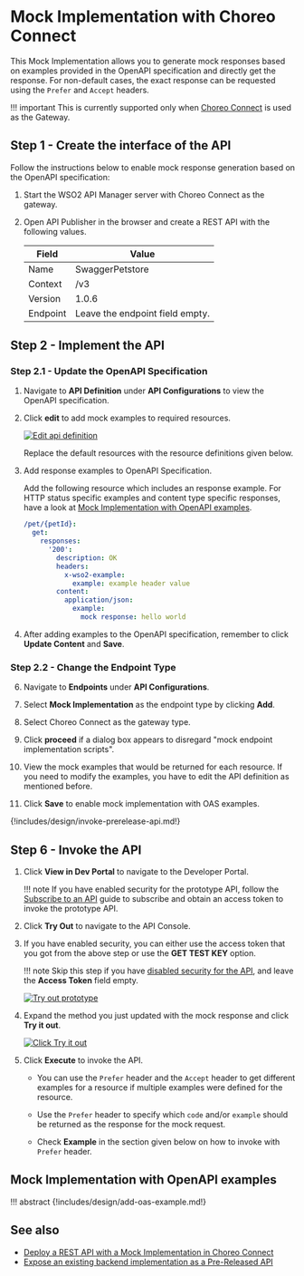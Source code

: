 # Mock Implementation with Choreo Connect

This Mock Implementation allows you to generate mock responses based on examples provided in the OpenAPI specification and directly get the response. For non-default cases, the exact response can be requested using the `Prefer` and `Accept` headers.

!!! important
    This is currently supported only when [Choreo Connect]({{base_path}}/deploy-and-publish/deploy-on-gateway/choreo-connect/getting-started/choreo-connect-overview/) is used as the Gateway.

## Step 1 - Create the interface of the API

Follow the instructions below to enable mock response generation based on the OpenAPI specification:

1. Start the WSO2 API Manager server with Choreo Connect as the gateway.

2. Open API Publisher in the browser and create a REST API with the following values. 

    | **Field**    | **Value**                        |
    |----------|-------------------------------------|
    | Name     | SwaggerPetstore                     |
    | Context  | /v3                                 |
    | Version  | 1.0.6                               |
    | Endpoint | Leave the endpoint field empty. |

## Step 2 - Implement the API

### Step 2.1 - Update the OpenAPI Specification

1. Navigate to **API Definition** under **API Configurations** to view the OpenAPI specification.

2. Click **edit** to add mock examples to required resources.

    [![Edit api definition]({{base_path}}/assets/img/learn/prototype-api/mock-impl-edit-api-definition.png)]({{base_path}}/assets/img/learn/prototype-api/mock-impl-edit-api-definition.png)

    Replace the default resources with the resource definitions given below.

3. Add response examples to OpenAPI Specification.    

    Add the following resource which includes an response example. For HTTP status specific examples and content type specific responses, have a look at [Mock Implementation with OpenAPI examples](#mock-implementation-with-openapi-examples).

    ```yaml
    /pet/{petId}:
      get:
        responses:
          '200':
            description: OK
            headers:
              x-wso2-example:
                example: example header value
            content:
              application/json:
                example:
                  mock response: hello world
    ```


4. After adding examples to the OpenAPI specification, remember to click **Update Content** and **Save**.

### Step 2.2 - Change the Endpoint Type

6. Navigate to **Endpoints** under **API Configurations**.

7. Select **Mock Implementation** as the endpoint type by clicking **Add**. 

8. Select Choreo Connect as the gateway type. 

9. Click **proceed** if a dialog box appears to disregard "mock endpoint implementation scripts". 

10. View the mock examples that would be returned for each resource. If you need to modify the examples, you have to edit the API definition as mentioned before.

11. Click **Save** to enable mock implementation with OAS examples.


{!includes/design/invoke-prerelease-api.md!}

## Step 6 - Invoke the API

1. Click **View in Dev Portal** to navigate to the Developer Portal.

    !!! note 
        If you have enabled security for the prototype API, follow the [Subscribe to an API]({{base_path}}/consume/manage-subscription/subscribe-to-an-api/) guide to subscribe and obtain an access token to invoke the prototype API.

2. Click **Try Out** to navigate to the API Console.

3. If you have enabled security, you can either use the access token that you got from the above step or use the **GET TEST KEY** option.
     
    !!! note
        Skip this step if you have [disabled security for the API]({{base_path}}/design/api-security/api-authentication/disable-security/), and leave the **Access Token** field empty.

     [![Try out prototype]({{base_path}}/assets/img/learn/prototype-api/create-prototype-api-dev-portal-tryout-petstore.png)]({{base_path}}/assets/img/learn/prototype-api/create-prototype-api-dev-portal-tryout-petstore.png)

4. Expand the method you just updated with the mock response and click **Try it out**.

     [![Click Try it out]({{base_path}}/assets/img/learn/prototype-api/create-api-prototype-tryout-click.png)]({{base_path}}/assets/img/learn/prototype-api/create-api-prototype-tryout-click.png)

5. Click **Execute** to invoke the API.

    - You can use the `Prefer` header and the `Accept` header to get different examples for a resource if multiple examples were defined for the resource.

    - Use the `Prefer` header to specify which `code` and/or `example` should be returned as the response for the mock request.

    - Check **Example** in the section given below on how to invoke with `Prefer` header.

## Mock Implementation with OpenAPI examples

!!! abstract
    {!includes/design/add-oas-example.md!}
## See also

- [Deploy a REST API with a Mock Implementation in Choreo Connect]({{base_path}}/deploy-and-publish/deploy-on-gateway/choreo-connect/deploy-api/deploy-rest-api-with-mock-impl/)    
- [Expose an existing backend implementation as a Pre-Released API]({{base_path}}/design/prototype-api/backend-url-prototype-api/) 